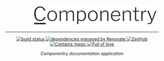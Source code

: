 <div align="right">
  <img height=75 src="./docs/assets/componentry.png" alt="Componentry">
</div>

---

<div align="center">
<!-- prettier-ignore-start -->
  <a href="https://travis-ci.com/crystal-ball/componentry-dot-design" target="_blank" rel="noopener noreferrer">
    <img src="https://travis-ci.com/crystal-ball/componentry-dot-design.svg?branch=master" alt="build status" />
  </a>
  <!-- <a href="https://dashboard.cypress.io/#/projects/v3cpt4/runs">
    <img src="https://img.shields.io/badge/cypress-dashboard-brightgreen.svg" alt="Cypress Dashboard">
  </a> -->
  <!-- <a href="https://codeclimate.com/github/crystal-ball/componentry-dot-design/maintainability">
    <img src="https://api.codeclimate.com/v1/badges/3b4b227366911cc055e0/maintainability" />
  </a>
  <a href="https://codeclimate.com/github/crystal-ball/componentry-dot-design/test_coverage">
    <img src="https://api.codeclimate.com/v1/badges/3b4b227366911cc055e0/test_coverage" />
  </a> -->
  <a href="https://renovatebot.com/" target="_blank" rel="noopener noreferrer">
    <img src="https://img.shields.io/badge/Renovate-enabled-32c3c2.svg" alt="dependencies managed by Renovate" />
  </a>
  <a href="https://github.com/crystal-ball/componentry-dot-design#zenhub" target="_blank" rel="noopener noreferrer">
    <img src="https://img.shields.io/badge/Shipping_faster_with-ZenHub-5e60ba.svg?style=flat-square" alt="ZenHub" />
  </a>
  <br />
  <a href="https://github.com/crystal-ball" target="_blank" rel="noopener noreferrer">
    <img src="https://img.shields.io/badge/%F0%9F%94%AE%E2%9C%A8-contains_magic-D831D7.svg" alt="Contains magic" />
  </a>
  <a href="https://github.com/crystal-ball/componentry-dot-design" target="_blank" rel="noopener noreferrer">
    <img src="https://img.shields.io/badge/%F0%9F%92%96%F0%9F%8C%88-full_of_love-F5499E.svg" alt="Full of love" />
  </a>
<!-- prettier-ignore-end -->
</div>

<p align="center">
  <em>Componentry documentation application</em>
</p>
